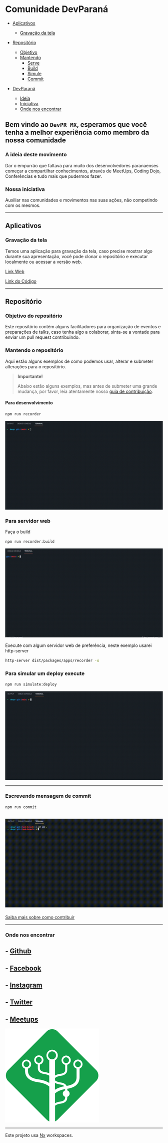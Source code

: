 # Comunidade DevParaná

- [Aplicativos](#aplicativos)

  - [Gravação da tela](#aplicativos-gravacao-da-tela)

- [Repositório](#repositorio)

  - [Objetivo](#repositorio-objetivo)
  - [Mantendo](#repositorio-mantendo)
    - [Serve](#repositorio-serve)
    - [Build](#repositorio-build)
    - [Simule](#repositorio-simulate)
    - [Commit](#repositorio-commit)

- [DevParaná](#devparana)

  - [Ideia](#devparana-ideia)
  - [Iniciativa](#devparana-iniciativa)
  - [Onde nos encontrar](#devparana-onde-nos-encontrar)

<a id="devparana"></a>

## Bem vindo ao `DevPR MX`, esperamos que você tenha a melhor experiência como membro da nossa comunidade

<a id="devparana-ideia"></a>

### A ideia deste movimento

Dar o empurrão que faltava para muito dos desenvolvedores paranaenses começar a compartilhar conhecimentos, através de MeetUps, Coding Dojo, Conferências e tudo mais que pudermos fazer.

<a id="devparana-iniciativa"></a>

### Nossa iniciativa

Auxiliar nas comunidades e movimentos nas suas ações, não competindo com os mesmos.

---

<a id="aplicativos"></a>

## Aplicativos

<a id="aplicativos-gravacao-da-tela"></a>

### Gravação da tela

Temos uma aplicação para gravação da tela, caso precise mostrar algo durante sua apresentação, você pode clonar o repositório e executar localmente ou acessar a versão web.

<!-- Alterar sub-domínio rec.devparana.org -->

[Link Web](https://devpr-recorder.surge.sh/)

[Link do Código](./packages/apps/recorder/src/app/app.element.ts)

---

<a id="repositorio"></a>

## Repositório

<a id="repositorio-objetivo"></a>

### Objetivo do repositório

Este repositório contém alguns facilitadores para organização de eventos e preparações de talks, caso tenha algo a colaborar, sinta-se a vontade para enviar um pull request contribuindo.

<a id="repositorio-mantendo"></a>

### Mantendo o repositório

Aqui estão alguns exemplos de como podemos usar, alterar e submeter alterações para o repositório.

> **Importante!**
>
> Abaixo estão alguns exemplos, mas antes de submeter uma grande mudança, por favor, leia atentamente nosso [guia de contribuição](./CONTRIBUTING.md).

<a id="repositorio-serve"></a>

#### Para desenvolvimento

```bash
npm run recorder
```

![](docs/run-recorder.gif)

### Para servidor web

<a id="repositorio-build"></a>

Faça o build

```bash
npm run recorder:build
```

![npm run recorder build](docs/run-recorder-build.gif)

Execute com algum servidor web de preferência, neste exemplo usarei http-server

```bash
http-server dist/packages/apps/recorder -o
```

<a id="repositorio-simulate"></a>

### Para simular um deploy execute

```bash
npm run simulate:deploy
```

![npm run simulate:deploy](docs/run-simulate-deploy.gif)

---

<a id="repositorio-commit"></a>

### Escrevendo mensagem de commit

```bash
npm run commit
```

## ![npm run commit](docs/run-commit.gif)

[Saiba mais sobre como contribuir](./CONTRIBUTING.md)

---

<a id="devparana-onde-nos-encontrar"></a>

### Onde nos encontrar

## - [Github](https://github.com/DeveloperParana/)

## - [Facebook](https://facebook.com/DeveloperParana/)

## - [Instagram](https://www.instagram.com/devparana/)

## - [Twitter](https://www.instagram.com/devparana/)

## - [Meetups](https://www.meetup.com/pt-BR/developerparana/)

![Comunidade DevParaná](design/assets/logo.svg 'Comunidade DevParaná')

---

Este projeto usa [Nx](https://nx.dev) workspaces.
